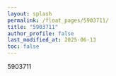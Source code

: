 ```yaml
---
layout: splash
permalink: /float_pages/5903711/
title: "5903711"
author_profile: false
last_modified_at: 2025-06-13
toc: false
---
```

 
5903711
